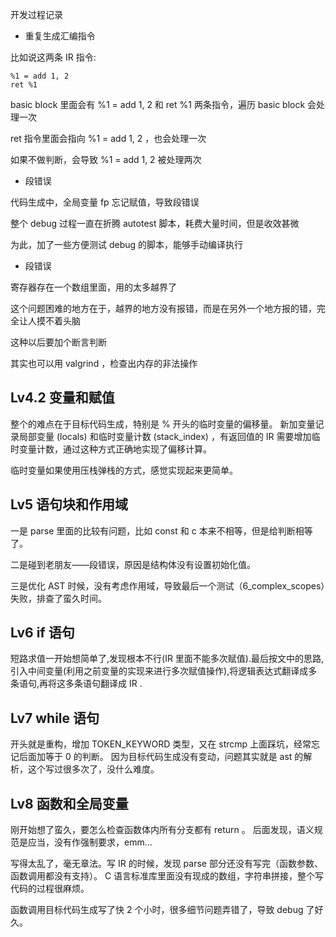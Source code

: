 开发过程记录

- 重复生成汇编指令

比如说这两条 IR 指令:

```
%1 = add 1, 2
ret %1
```

basic block 里面会有 %1 = add 1, 2 和 ret %1 两条指令，遍历 basic block 会处理一次

ret 指令里面会指向 %1 = add 1, 2 ，也会处理一次

如果不做判断，会导致 %1 = add 1, 2 被处理两次

- 段错误

代码生成中，全局变量 fp 忘记赋值，导致段错误

整个 debug 过程一直在折腾 autotest 脚本，耗费大量时间，但是收效甚微

为此，加了一些方便测试 debug 的脚本，能够手动编译执行

- 段错误

寄存器存在一个数组里面，用的太多越界了

这个问题困难的地方在于，越界的地方没有报错，而是在另外一个地方报的错，完全让人摸不着头脑

这种以后要加个断言判断

其实也可以用 valgrind ，检查出内存的非法操作

## Lv4.2 变量和赋值

整个的难点在于目标代码生成，特别是 % 开头的临时变量的偏移量。
新加变量记录局部变量 (locals) 和临时变量计数 (stack_index) ，有返回值的 IR 需要增加临时变量计数，通过这种方式正确地实现了偏移计算。

临时变量如果使用压栈弹栈的方式，感觉实现起来更简单。

## Lv5 语句块和作用域

一是 parse 里面的比较有问题，比如 const 和 c 本来不相等，但是给判断相等了。

二是碰到老朋友——段错误，原因是结构体没有设置初始化值。

三是优化 AST 时候，没有考虑作用域，导致最后一个测试（6_complex_scopes）失败，排查了蛮久时间。

## Lv6 if 语句

短路求值一开始想简单了,发现根本不行(IR 里面不能多次赋值).最后按文中的思路,引入中间变量(利用之前变量的实现来进行多次赋值操作),将逻辑表达式翻译成多条语句,再将这多条语句翻译成 IR .

## Lv7 while 语句

开头就是重构，增加 TOKEN_KEYWORD 类型，又在 strcmp 上面踩坑，经常忘记后面加等于 0 的判断。
因为目标代码生成没有变动，问题其实就是 ast 的解析，这个写过很多次了，没什么难度。

## Lv8 函数和全局变量

刚开始想了蛮久，要怎么检查函数体内所有分支都有 return 。
后面发现，语义规范是应当，没有作强制要求，emm...

写得太乱了，毫无章法。写 IR 的时候，发现 parse 部分还没有写完（函数参数、函数调用都没有支持）。
C 语言标准库里面没有现成的数组，字符串拼接，整个写代码的过程很麻烦。

函数调用目标代码生成写了快 2 个小时，很多细节问题弄错了，导致 debug 了好久。
